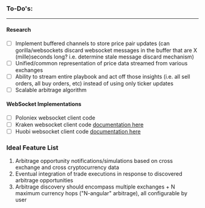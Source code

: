 ### To-Do's:
---

#### Research 
- [ ] Implement buffered channels to store price pair updates (can gorilla/websockets discard websocket messages in the buffer that are X (mille)seconds long? i.e. determine stale message discard mechanism) 
- [ ] Unified/common representation of price data streamed from various exchanges
- [ ] Ability to stream entire playbook and act off those insights (i.e. all sell orders, all buy orders, etc) instead of using only ticker updates
- [ ] Scalable arbitrage algorithm

#### WebSocket Implementations
- [ ] Poloniex websocket client code
- [ ] Kraken websocket client code [documentation here](https://docs.kraken.com/websockets/#overview)
- [ ] Huobi websocket client code [documentation here](https://huobiapi.github.io/docs/spot/v1/en/#websocket-market-data)

### Ideal Feature List
1. Arbitrage opportunity notifications/simulations based on cross exchange and cross cryptocurrency data
2. Eventual integration of trade executions in response to discovered arbitrage opportunities
3. Arbitrage discovery should encompass multiple exchanges + N maximum currency hops ("N-angular" arbitrage), all configurable by user
